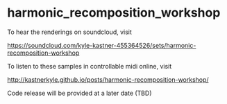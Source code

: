 # harmonic_recomposition_workshopTo hear the renderings on soundcloud, visithttps://soundcloud.com/kyle-kastner-455364526/sets/harmonic-recomposition-workshopTo listen to these samples in controllable midi online, visithttp://kastnerkyle.github.io/posts/harmonic-recomposition-workshop/Code release will be provided at a later date (TBD)